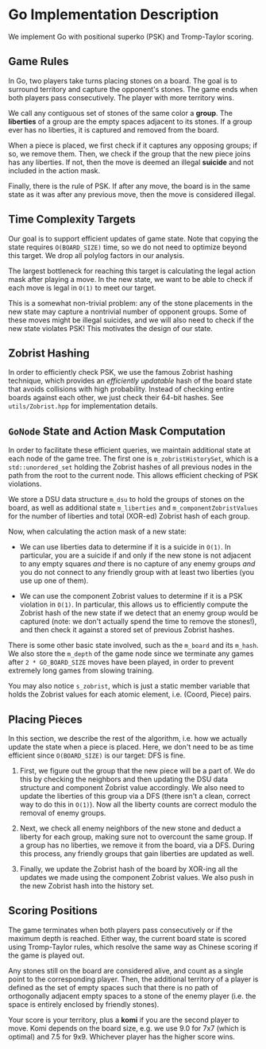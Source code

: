 # Go Implementation Description

We implement Go with positional superko (PSK) and Tromp-Taylor scoring.

## Game Rules

In Go, two players take turns placing stones on a board.
The goal is to surround territory and capture the opponent's stones.
The game ends when both players pass consecutively.
The player with more territory wins.

We call any contiguous set of stones of the same color a **group**.
The **liberties** of a group are the empty spaces adjacent to its stones.
If a group ever has no liberties, it is captured and removed from the board.

When a piece is placed, we first check if it captures any opposing groups;
if so, we remove them. Then, we check if the group that the new piece joins
has any liberties. If not, then the move is deemed an illegal **suicide**
and not included in the action mask.

Finally, there is the rule of PSK. If after any move, the board is in the
same state as it was after any previous move, then the move is considered
illegal.

## Time Complexity Targets

Our goal is to support efficient updates of game state. Note that copying
the state requires `O(BOARD_SIZE)` time, so we do not need to optimize
beyond this target. We drop all polylog factors in our analysis.

The largest bottleneck for reaching this target is calculating the legal
action mask after playing a move. In the new state, we want to be able
to check if each move is legal in `O(1)` to meet our target.

This is a somewhat non-trivial problem: any of the stone placements
in the new state may capture a nontrivial number of opponent groups.
Some of these moves might be illegal suicides, and we will also need
to check if the new state violates PSK! This motivates the design
of our state.

## Zobrist Hashing

In order to efficiently check PSK, we use the famous Zobrist hashing
technique, which provides an *efficiently updatable* hash of the board
state that avoids collisions with high probability. Instead of checking
entire boards against each other, we just check their 64-bit hashes.
See `utils/Zobrist.hpp` for implementation details.

## `GoNode` State and Action Mask Computation

In order to facilitate these efficient queries, we maintain additional
state at each node of the game tree. The first one is `m_zobristHistorySet`,
which is a `std::unordered_set` holding the Zobrist hashes of all previous
nodes in the path from the root to the current node. This allows
efficient checking of PSK violations.

We store a DSU data structure `m_dsu` to hold the groups of stones
on the board, as well as additional state `m_liberties`
and `m_componentZobristValues` for the number of liberties
and total (XOR-ed) Zobrist hash of each group.

Now, when calculating the action mask of a new state:

* We can use liberties data to determine if it is a suicide in `O(1)`.
  In particular, you are a suicide if and only if the new stone
  is not adjacent to any empty squares *and* there is no
  capture of any enemy groups *and* you do not connect to any
  friendly group with at least two liberties (you use up one of them).

* We can use the component Zobrist values to determine if it
  is a PSK violation in `O(1)`. In particular, this allows us
  to efficiently compute the Zobrist hash of the new state
  if we detect that an enemy group would be captured
  (note: we don't actually spend the time to remove the stones!),
  and then check it against a stored set of previous Zobrist hashes.

There is some other basic state involved, such as the `m_board`
and its `m_hash`. We also store the `m_depth` of the game node
since we terminate any games after `2 * GO_BOARD_SIZE` moves
have been played, in order to prevent extremely long games
from slowing training.

You may also notice `s_zobrist`, which is just a static member
variable that holds the Zobrist values for each atomic element,
i.e. (Coord, Piece) pairs.

## Placing Pieces

In this section, we describe the rest of the algorithm, i.e.
how we actually update the state when a piece is placed.
Here, we don't need to be as time efficient since `O(BOARD_SIZE)`
is our target: DFS is fine.

1. First, we figure out the group that the new piece will be
   a part of. We do this by checking the neighbors and then
   updating the DSU data structure and component Zobrist value
   accordingly. We also need to update the liberties of this group
   via a DFS (there isn't a clean, correct way to do this in `O(1)`).
   Now all the liberty counts are correct modulo the removal
   of enemy groups.

2. Next, we check all enemy neighbors of the new stone and deduct
   a liberty for each group, making sure not to overcount the
   same group. If a group has no liberties, we remove it from the board,
   via a DFS. During this process, any friendly groups that
   gain liberties are updated as well.

3. Finally, we update the Zobrist hash of the board by XOR-ing
   all the updates we made using the component Zobrist values.
   We also push in the new Zobrist hash into the history set.

## Scoring Positions

The game terminates when both players pass consecutively or
if the maximum depth is reached. Either way, the current board
state is scored using Tromp-Taylor rules, which resolve the same
way as Chinese scoring if the game is played out.

Any stones still on the board are considered alive, and count
as a single point to the corresponding player. Then, the additional
territory of a player is defined as the set of empty spaces such that
there is no path of orthogonally adjacent empty spaces to a stone
of the enemy player (i.e. the space is entirely enclosed by
friendly stones).

Your score is your territory, plus a **komi** if you are the second
player to move. Komi depends on the board size, e.g. we use 9.0
for 7x7 (which is optimal) and 7.5 for 9x9. Whichever player
has the higher score wins.